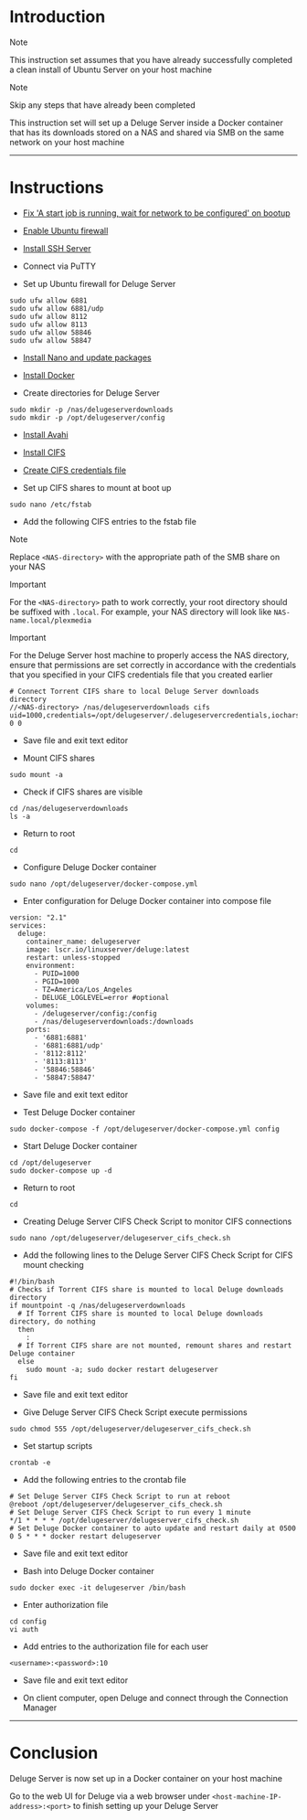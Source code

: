 # Introduction
> [!NOTE]
> This instruction set assumes that you have already successfully completed a clean install of Ubuntu Server on your host machine

> [!NOTE]
> Skip any steps that have already been completed

This instruction set will set up a Deluge Server inside a Docker container that has its downloads stored on a NAS and shared via SMB on the same network on your host machine

-----
# Instructions
* [Fix 'A start job is running, wait for network to be configured' on bootup](fix_network-bootup.md)

* [Enable Ubuntu firewall](enable_firewall.md)

* [Install SSH Server](install_ssh-server.md)

* Connect via PuTTY

* Set up Ubuntu firewall for Deluge Server
```
sudo ufw allow 6881
sudo ufw allow 6881/udp
sudo ufw allow 8112
sudo ufw allow 8113
sudo ufw allow 58846
sudo ufw allow 58847
```
* [Install Nano and update packages](install_nano.md)

* [Install Docker](install_docker.md)

* Create directories for Deluge Server
```
sudo mkdir -p /nas/delugeserverdownloads
sudo mkdir -p /opt/delugeserver/config
```
* [Install Avahi](install_avahi.md)

* [Install CIFS](install_cifs.md)

* [Create CIFS credentials file](create_cifs-credentials-file.md)
  
* Set up CIFS shares to mount at boot up
```
sudo nano /etc/fstab
```
* Add the following CIFS entries to the fstab file
> [!NOTE]
> Replace `<NAS-directory>` with the appropriate path of the SMB share on your NAS

> [!IMPORTANT]
> For the `<NAS-directory>` path to work correctly, your root directory should be suffixed with `.local`. For example, your NAS directory will look like `NAS-name.local/plexmedia`

> [!IMPORTANT]
> For the Deluge Server host machine to properly access the NAS directory, ensure that permissions are set correctly in accordance with the credentials that you specified in your CIFS credentials file that you created earlier
```
# Connect Torrent CIFS share to local Deluge Server downloads directory
//<NAS-directory> /nas/delugeserverdownloads cifs uid=1000,credentials=/opt/delugeserver/.delugeservercredentials,iocharset=utf8 0 0
```
* Save file and exit text editor

* Mount CIFS shares
```
sudo mount -a
```
* Check if CIFS shares are visible
```
cd /nas/delugeserverdownloads
ls -a
```
* Return to root
```
cd
```
* Configure Deluge Docker container
```
sudo nano /opt/delugeserver/docker-compose.yml
```
* Enter configuration for Deluge Docker container into compose file
```
version: "2.1"
services:
  deluge:
    container_name: delugeserver
    image: lscr.io/linuxserver/deluge:latest
    restart: unless-stopped
    environment:
      - PUID=1000
      - PGID=1000
      - TZ=America/Los_Angeles
      - DELUGE_LOGLEVEL=error #optional
    volumes:
      - /delugeserver/config:/config
      - /nas/delugeserverdownloads:/downloads
    ports:
      - '6881:6881'
      - '6881:6881/udp'
      - '8112:8112'
      - '8113:8113'
      - '58846:58846'
      - '58847:58847'
```
* Save file and exit text editor

* Test Deluge Docker container
```
sudo docker-compose -f /opt/delugeserver/docker-compose.yml config
```
* Start Deluge Docker container
```
cd /opt/delugeserver
sudo docker-compose up -d
```
* Return to root
```
cd
```
* Creating Deluge Server CIFS Check Script to monitor CIFS connections
```
sudo nano /opt/delugeserver/delugeserver_cifs_check.sh
```
* Add the following lines to the Deluge Server CIFS Check Script for CIFS mount checking
```
#!/bin/bash
# Checks if Torrent CIFS share is mounted to local Deluge downloads directory
if mountpoint -q /nas/delugeserverdownloads
  # If Torrent CIFS share is mounted to local Deluge downloads directory, do nothing
  then
    :
  # If Torrent CIFS share are not mounted, remount shares and restart Deluge container
  else
    sudo mount -a; sudo docker restart delugeserver
fi
```
* Save file and exit text editor

* Give Deluge Server CIFS Check Script execute permissions
```
sudo chmod 555 /opt/delugeserver/delugeserver_cifs_check.sh
```
* Set startup scripts
```
crontab -e
```
* Add the following entries to the crontab file
```
# Set Deluge Server CIFS Check Script to run at reboot
@reboot /opt/delugeserver/delugeserver_cifs_check.sh
# Set Deluge Server CIFS Check Script to run every 1 minute
*/1 * * * * /opt/delugeserver/delugeserver_cifs_check.sh
# Set Deluge Docker container to auto update and restart daily at 0500
0 5 * * * docker restart delugeserver
```
* Save file and exit text editor

* Bash into Deluge Docker container
```
sudo docker exec -it delugeserver /bin/bash
```
* Enter authorization file
```
cd config
vi auth
```
* Add entries to the authorization file for each user
```
<username>:<password>:10
```
* Save file and exit text editor

* On client computer, open Deluge and connect through the Connection Manager
-----
# Conclusion
Deluge Server is now set up in a Docker container on your host machine

Go to the web UI for Deluge via a web browser under `<host-machine-IP-address>:<port>` to finish setting up your Deluge Server
